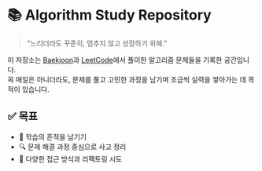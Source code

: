 # 📚 Algorithm Study Repository

> "느리더라도 꾸준히, 멈추지 않고 성장하기 위해."

이 저장소는 [Baekjoon](https://www.acmicpc.net/)과 [LeetCode](https://leetcode.com/)에서 풀이한 알고리즘 문제들을 기록한 공간입니다.  
꼭 매일은 아니더라도, 문제를 풀고 고민한 과정을 남기며 조금씩 실력을 쌓아가는 데 목적이 있습니다.

## ✅ 목표
- 🌱 학습의 흔적을 남기기
- 🔍 문제 해결 과정 중심으로 사고 정리
- 🧠 다양한 접근 방식과 리팩토링 시도